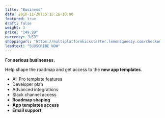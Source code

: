 ```yaml
---
title: "Business"
date: 2018-11-28T15:15:26+10:00
featured: true
draft: false
weight: 3
price: "149.99"
currency: "USD"
shoppingurl: "https://multiplatformkickstarter.lemonsqueezy.com/checkout/buy/e079be3b-613d-4f2a-a117-197f12c98586"
leadtext: "SUBSCRIBE NOW"
---
```


For **serious businesses**. 

Help shape the roadmap and get access to the **new app templates**.

* All Pro template features
* Developer plan
* Advanced integrations
* Slack channel access
* **Roadmap shaping**
* **App templates access**
* **Email support**
